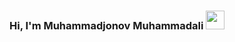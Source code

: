 ### Hi, I'm Muhammadjonov Muhammadali <img src="https://media.giphy.com/mediahvRJCLFzcasrR4ia7z/giphy.gif" width = "30px">
